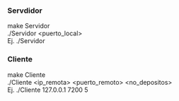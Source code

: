 ### Servdidor
make Servidor <br>
./Servidor <puerto_local> <br>
Ej. ./Servidor <br>

### Cliente
make Cliente <br>
./Cliente <ip_remota> <puerto_remoto> <no_depositos> <br>
Ej. ./Cliente 127.0.0.1 7200 5 <br>
